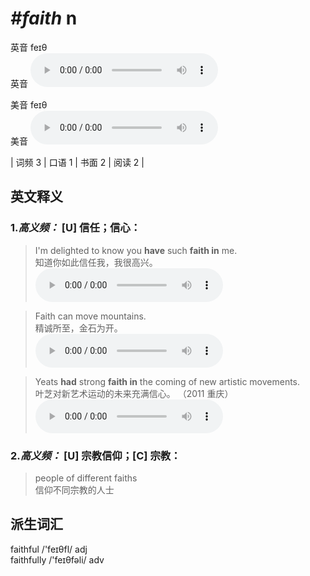 # ***\#faith*** n
英音 feɪθ  
英音
<audio src="./media/faith-B.aac" controls="controls"></audio>

美音 feɪθ  
美音
<audio src="./media/faith.aac" controls="controls"></audio>



| 词频 3 | 口语 1 | 书面 2 | 阅读 2 |  

英文释义
---
### 1.*高义频：* **[U] 信任；信心：**  

 > I'm delighted to know you **have** such **faith in** me.  
 > 知道你如此信任我，我很高兴。    
<audio src="./media/faith-1.aac" controls="controls"></audio>

 > Faith can move mountains.  
 > 精诚所至，金石为开。    
<audio src="./media/faith-2.aac" controls="controls"></audio>

 > Yeats **had** strong **faith in** the coming of new artistic movements.  
 > 叶芝对新艺术运动的未来充满信心。  （2011 重庆）  
<audio src="./media/faith-3.aac" controls="controls"></audio>

### 2.*高义频：* **[U] 宗教信仰；[C] 宗教：**  

 > people of different faiths  
 > 信仰不同宗教的人士    


派生词汇
---
faithful /'feɪθfl/ adj   
faithfully /'feɪθfəli/ adv   

